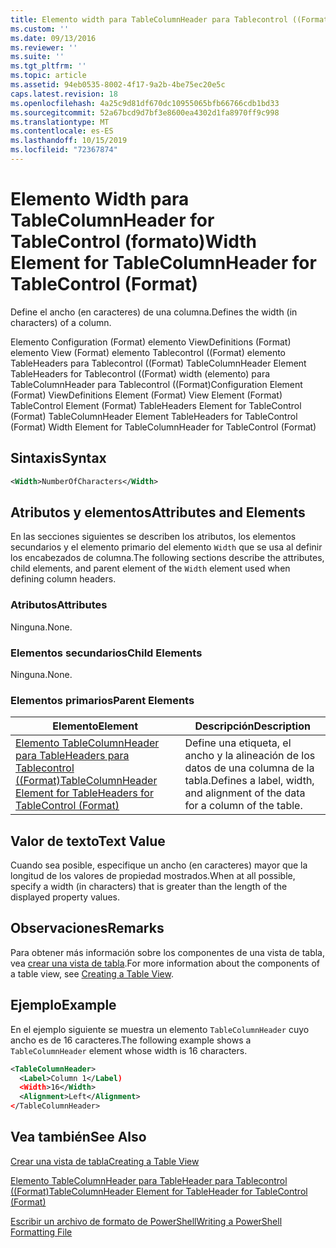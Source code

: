 ```yaml
---
title: Elemento width para TableColumnHeader para Tablecontrol ((Format) | Microsoft Docs
ms.custom: ''
ms.date: 09/13/2016
ms.reviewer: ''
ms.suite: ''
ms.tgt_pltfrm: ''
ms.topic: article
ms.assetid: 94eb0535-8002-4f17-9a2b-4be75ec20e5c
caps.latest.revision: 18
ms.openlocfilehash: 4a25c9d81df670dc10955065bfb66766cdb1bd33
ms.sourcegitcommit: 52a67bcd9d7bf3e8600ea4302d1fa8970ff9c998
ms.translationtype: MT
ms.contentlocale: es-ES
ms.lasthandoff: 10/15/2019
ms.locfileid: "72367874"
---
```

# <a name="width-element-for-tablecolumnheader-for-tablecontrol-format"></a><span data-ttu-id="a65dc-102">Elemento Width para TableColumnHeader for TableControl (formato)</span><span class="sxs-lookup"><span data-stu-id="a65dc-102">Width Element for TableColumnHeader for TableControl (Format)</span></span>

<span data-ttu-id="a65dc-103">Define el ancho (en caracteres) de una columna.</span><span class="sxs-lookup"><span data-stu-id="a65dc-103">Defines the width (in characters) of a column.</span></span>

<span data-ttu-id="a65dc-104">Elemento Configuration (Format) elemento ViewDefinitions (Format) elemento View (Format) elemento Tablecontrol ((Format) elemento TableHeaders para Tablecontrol ((Format) TableColumnHeader Element TableHeaders for Tablecontrol ((Format) width (elemento) para TableColumnHeader para Tablecontrol ((Format)</span><span class="sxs-lookup"><span data-stu-id="a65dc-104">Configuration Element (Format) ViewDefinitions Element (Format) View Element (Format) TableControl Element (Format) TableHeaders Element for TableControl (Format) TableColumnHeader Element TableHeaders for TableControl (Format) Width Element for TableColumnHeader for TableControl (Format)</span></span>

## <a name="syntax"></a><span data-ttu-id="a65dc-105">Sintaxis</span><span class="sxs-lookup"><span data-stu-id="a65dc-105">Syntax</span></span>

```xml
<Width>NumberOfCharacters</Width>
```

## <a name="attributes-and-elements"></a><span data-ttu-id="a65dc-106">Atributos y elementos</span><span class="sxs-lookup"><span data-stu-id="a65dc-106">Attributes and Elements</span></span>

<span data-ttu-id="a65dc-107">En las secciones siguientes se describen los atributos, los elementos secundarios y el elemento primario del elemento `Width` que se usa al definir los encabezados de columna.</span><span class="sxs-lookup"><span data-stu-id="a65dc-107">The following sections describe the attributes, child elements, and parent element of the `Width` element used when defining column headers.</span></span>

### <a name="attributes"></a><span data-ttu-id="a65dc-108">Atributos</span><span class="sxs-lookup"><span data-stu-id="a65dc-108">Attributes</span></span>

<span data-ttu-id="a65dc-109">Ninguna.</span><span class="sxs-lookup"><span data-stu-id="a65dc-109">None.</span></span>

### <a name="child-elements"></a><span data-ttu-id="a65dc-110">Elementos secundarios</span><span class="sxs-lookup"><span data-stu-id="a65dc-110">Child Elements</span></span>

<span data-ttu-id="a65dc-111">Ninguna.</span><span class="sxs-lookup"><span data-stu-id="a65dc-111">None.</span></span>

### <a name="parent-elements"></a><span data-ttu-id="a65dc-112">Elementos primarios</span><span class="sxs-lookup"><span data-stu-id="a65dc-112">Parent Elements</span></span>

|<span data-ttu-id="a65dc-113">Elemento</span><span class="sxs-lookup"><span data-stu-id="a65dc-113">Element</span></span>|<span data-ttu-id="a65dc-114">Descripción</span><span class="sxs-lookup"><span data-stu-id="a65dc-114">Description</span></span>|
|-------------|-----------------|
|[<span data-ttu-id="a65dc-115">Elemento TableColumnHeader para TableHeaders para Tablecontrol ((Format)</span><span class="sxs-lookup"><span data-stu-id="a65dc-115">TableColumnHeader Element for TableHeaders for TableControl (Format)</span></span>](./tablecolumnheader-element-format.md)|<span data-ttu-id="a65dc-116">Define una etiqueta, el ancho y la alineación de los datos de una columna de la tabla.</span><span class="sxs-lookup"><span data-stu-id="a65dc-116">Defines a label, width, and alignment of the data for a column of the table.</span></span>|

## <a name="text-value"></a><span data-ttu-id="a65dc-117">Valor de texto</span><span class="sxs-lookup"><span data-stu-id="a65dc-117">Text Value</span></span>

<span data-ttu-id="a65dc-118">Cuando sea posible, especifique un ancho (en caracteres) mayor que la longitud de los valores de propiedad mostrados.</span><span class="sxs-lookup"><span data-stu-id="a65dc-118">When at all possible, specify a width (in characters) that is greater than the length of the displayed property values.</span></span>

## <a name="remarks"></a><span data-ttu-id="a65dc-119">Observaciones</span><span class="sxs-lookup"><span data-stu-id="a65dc-119">Remarks</span></span>

<span data-ttu-id="a65dc-120">Para obtener más información sobre los componentes de una vista de tabla, vea [crear una vista de tabla](./creating-a-table-view.md).</span><span class="sxs-lookup"><span data-stu-id="a65dc-120">For more information about the components of a table view, see [Creating a Table View](./creating-a-table-view.md).</span></span>

## <a name="example"></a><span data-ttu-id="a65dc-121">Ejemplo</span><span class="sxs-lookup"><span data-stu-id="a65dc-121">Example</span></span>

<span data-ttu-id="a65dc-122">En el ejemplo siguiente se muestra un elemento `TableColumnHeader` cuyo ancho es de 16 caracteres.</span><span class="sxs-lookup"><span data-stu-id="a65dc-122">The following example shows a `TableColumnHeader` element whose width is 16 characters.</span></span>

```xml
<TableColumnHeader>
  <Label>Column 1</Label)
  <Width>16</Width>
  <Alignment>Left</Alignment>
</TableColumnHeader>
```

## <a name="see-also"></a><span data-ttu-id="a65dc-123">Vea también</span><span class="sxs-lookup"><span data-stu-id="a65dc-123">See Also</span></span>

[<span data-ttu-id="a65dc-124">Crear una vista de tabla</span><span class="sxs-lookup"><span data-stu-id="a65dc-124">Creating a Table View</span></span>](./creating-a-table-view.md)

[<span data-ttu-id="a65dc-125">Elemento TableColumnHeader para TableHeader para Tablecontrol ((Format)</span><span class="sxs-lookup"><span data-stu-id="a65dc-125">TableColumnHeader Element for TableHeader for TableControl (Format)</span></span>](./tablecolumnheader-element-format.md)

[<span data-ttu-id="a65dc-126">Escribir un archivo de formato de PowerShell</span><span class="sxs-lookup"><span data-stu-id="a65dc-126">Writing a PowerShell Formatting File</span></span>](./writing-a-powershell-formatting-file.md)
